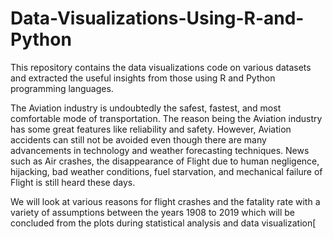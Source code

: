 # Data-Visualizations-Using-R-and-Python
This repository contains the data visualizations code on various datasets and extracted the useful insights from those using R and Python programming languages.

The Aviation industry is undoubtedly the safest, fastest, and most comfortable mode of transportation. The reason being the Aviation industry has some great features like reliability and safety. However, Aviation accidents can still not be avoided even though there are many advancements in technology and weather forecasting techniques. News such as Air crashes, the disappearance of Flight due to human negligence, hijacking, bad weather conditions, fuel starvation, and mechanical failure of Flight is still heard these days.

We will look at various reasons for flight crashes and the fatality rate with a variety of assumptions between the years 1908 to 2019 which will be concluded from the plots during statistical analysis and data visualization[
